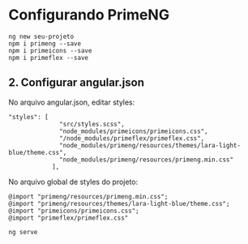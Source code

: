 # Configurando PrimeNG

```
ng new seu-projeto
npm i primeng --save
npm i primeicons --save
npm i primeflex --save
```

## 2. Configurar angular.json

No arquivo angular.json, editar styles:

```
"styles": [
              "src/styles.scss",
              "node_modules/primeicons/primeicons.css",
              "/node_modules/primeflex/primeflex.css",
              "node_modules/primeng/resources/themes/lara-light-blue/theme.css",
              "node_modules/primeng/resources/primeng.min.css"
            ],
```

No arquivo global de styles do projeto:

```
@import "primeng/resources/primeng.min.css";
@import "primeng/resources/themes/lara-light-blue/theme.css";
@import "primeicons/primeicons.css";
@import "primeflex/primeflex.css"
```

```
ng serve
```